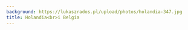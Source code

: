 ```yaml
---
background: https://lukaszrados.pl/upload/photos/holandia-347.jpg
title: Holandia<br>i Belgia
---
```

